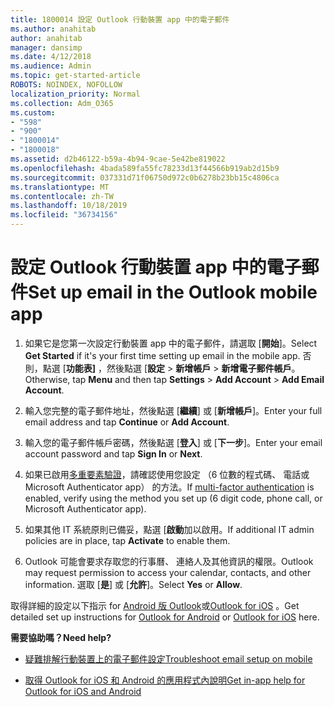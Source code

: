 ```yaml
---
title: 1800014 設定 Outlook 行動裝置 app 中的電子郵件
ms.author: anahitab
author: anahitab
manager: dansimp
ms.date: 4/12/2018
ms.audience: Admin
ms.topic: get-started-article
ROBOTS: NOINDEX, NOFOLLOW
localization_priority: Normal
ms.collection: Adm_O365
ms.custom:
- "598"
- "900"
- "1800014"
- "1800018"
ms.assetid: d2b46122-b59a-4b94-9cae-5e42be819022
ms.openlocfilehash: 4bada589fa55fc78233d13f44566b919ab2d15b9
ms.sourcegitcommit: 037331d71f06750d972c0b6278b23bb15c4806ca
ms.translationtype: MT
ms.contentlocale: zh-TW
ms.lasthandoff: 10/18/2019
ms.locfileid: "36734156"
---
```

# <a name="set-up-email-in-the-outlook-mobile-app"></a><span data-ttu-id="cb102-102">設定 Outlook 行動裝置 app 中的電子郵件</span><span class="sxs-lookup"><span data-stu-id="cb102-102">Set up email in the Outlook mobile app</span></span>

1. <span data-ttu-id="cb102-103">如果它是您第一次設定行動裝置 app 中的電子郵件，請選取 [**開始**]。</span><span class="sxs-lookup"><span data-stu-id="cb102-103">Select **Get Started** if it's your first time setting up email in the mobile app.</span></span> <span data-ttu-id="cb102-104">否則，點選 [**功能表]** ，然後點選 [**設定** \> **新增帳戶** \> **新增電子郵件帳戶**。</span><span class="sxs-lookup"><span data-stu-id="cb102-104">Otherwise, tap **Menu** and then tap **Settings** \> **Add Account** \> **Add Email Account**.</span></span>

2. <span data-ttu-id="cb102-105">輸入您完整的電子郵件地址，然後點選 [**繼續**] 或 [**新增帳戶**]。</span><span class="sxs-lookup"><span data-stu-id="cb102-105">Enter your full email address and tap **Continue** or **Add Account**.</span></span>

3. <span data-ttu-id="cb102-106">輸入您的電子郵件帳戶密碼，然後點選 [**登入**] 或 [**下一步**]。</span><span class="sxs-lookup"><span data-stu-id="cb102-106">Enter your email account password and tap **Sign In** or **Next**.</span></span>

4. <span data-ttu-id="cb102-107">如果已啟用[多重要素驗證](https://docs.microsoft.com/office365/admin/security-and-compliance/set-up-multi-factor-authentication)，請確認使用您設定 （6 位數的程式碼、 電話或 Microsoft Authenticator app） 的方法。</span><span class="sxs-lookup"><span data-stu-id="cb102-107">If [multi-factor authentication](https://docs.microsoft.com/office365/admin/security-and-compliance/set-up-multi-factor-authentication) is enabled, verify using the method you set up (6 digit code, phone call, or Microsoft Authenticator app).</span></span>

5. <span data-ttu-id="cb102-108">如果其他 IT 系統原則已備妥，點選 [**啟動**加以啟用。</span><span class="sxs-lookup"><span data-stu-id="cb102-108">If additional IT admin policies are in place, tap **Activate** to enable them.</span></span>

6. <span data-ttu-id="cb102-109">Outlook 可能會要求存取您的行事曆、 連絡人及其他資訊的權限。</span><span class="sxs-lookup"><span data-stu-id="cb102-109">Outlook may request permission to access your calendar, contacts, and other information.</span></span> <span data-ttu-id="cb102-110">選取 [**是**] 或 [**允許**]。</span><span class="sxs-lookup"><span data-stu-id="cb102-110">Select **Yes** or **Allow**.</span></span>

<span data-ttu-id="cb102-111">取得詳細的設定以下指示 for [Android 版 Outlook](https://support.office.com/article/886db551-8dfa-4fd5-b835-f8e532091872.aspx)或[Outlook for iOS](https://support.office.com/article/b2de2161-cc1d-49ef-9ef9-81acd1c8e234.aspx) 。</span><span class="sxs-lookup"><span data-stu-id="cb102-111">Get detailed set up instructions for [Outlook for Android](https://support.office.com/article/886db551-8dfa-4fd5-b835-f8e532091872.aspx) or [Outlook for iOS](https://support.office.com/article/b2de2161-cc1d-49ef-9ef9-81acd1c8e234.aspx) here.</span></span>
  
 <span data-ttu-id="cb102-112">**需要協助嗎？**</span><span class="sxs-lookup"><span data-stu-id="cb102-112">**Need help?**</span></span>
  
- [<span data-ttu-id="cb102-113">疑難排解行動裝置上的電子郵件設定</span><span class="sxs-lookup"><span data-stu-id="cb102-113">Troubleshoot email setup on mobile</span></span>](https://support.office.com/article/a264ef01-9c88-48fb-9285-7017e4f31f02.aspx)

- [<span data-ttu-id="cb102-114">取得 Outlook for iOS 和 Android 的應用程式內說明</span><span class="sxs-lookup"><span data-stu-id="cb102-114">Get in-app help for Outlook for iOS and Android</span></span>](https://support.office.com/article/218a22d1-9fa5-4889-b689-de1c63493243.aspx#ID0EAABAAA=Contact_Support)
